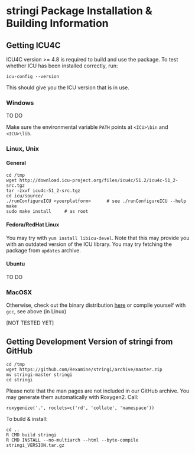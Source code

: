 # **stringi** Package Installation & Building Information


## Getting ICU4C

ICU4C version >= 4.8 is required to build and use the package.
To test whether ICU has been installed correctly, run:

```
icu-config --version
```

This should give you the ICU version that is in use.


### Windows 

TO DO

Make sure the environmental variable `PATH` points at
`<ICU>\bin` and `<ICU>\lib`.

### Linux, Unix

#### General

```
cd /tmp
wget http://download.icu-project.org/files/icu4c/51.2/icu4c-51_2-src.tgz
tar -zxvf icu4c-51_2-src.tgz
cd icu/source/
./runConfigureICU <yourplatform>      # see ./runConfigureICU --help
make
sudo make install     # as root
```

#### Fedora/RedHat Linux

You may try with `yum install libicu-devel`.
Note that this may provide you with an outdated version of the ICU library.
You may try fetching the package from `updates` archive.

#### Ubuntu

TO DO

### MacOSX

Otherwise, check out the binary distribution
[here](http://download.icu-project.org/files/icu4c/51.2/icu4c-51_2-MacOSX64_GCC.tgz)
or compile yourself with `gcc`, see above (in Linux)

[NOT TESTED YET]


## Getting Development Version of **stringi** from GitHub

```
cd /tmp
wget https://github.com/Rexamine/stringi/archive/master.zip
mv stringi-master stringi
cd stringi
```

Please note that the man pages are not included in our GitHub archive.
You may generate them automatically with Roxygen2. Call:

```
roxygenize('.', roclets=c('rd', 'collate', 'namespace'))
```

To build & install:

```
cd ..
R CMD build stringi
R CMD INSTALL --no-multiarch --html --byte-compile  stringi_VERSION.tar.gz
```
